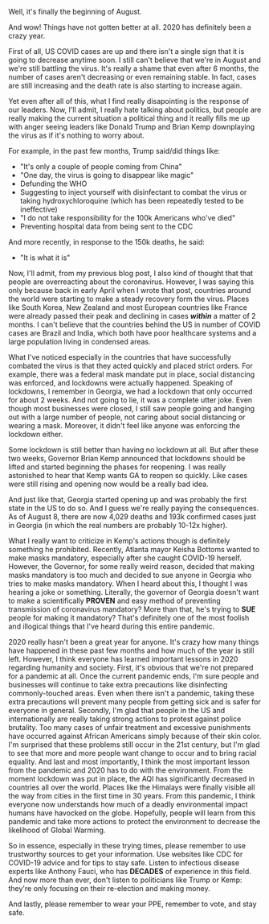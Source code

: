 Well, it's finally the beginning of August. 

And wow! Things have not gotten better at all. 2020 has definitely been a crazy year.

First of all, US COVID cases are up and there isn't a single sign that it is going to decrease anytime soon. I still can't believe that we're in August and we're still battling the virus. It's really a shame that even after 6 months, the number of cases aren't decreasing or even remaining stable. In fact, cases are still increasing and the death rate is also starting to increase again. 

Yet even after all of this, what I find really disapointing is the response of our leaders. Now, I'll admit, I really hate talking about politics, but people are really making the current situation a political thing and it really fills me up with anger seeing leaders like Donald Trump and Brian Kemp downplaying the virus as if it's nothing to worry about. 

For example, in the past few months, Trump said/did things like:
* "It's only a couple of people coming from China"
* "One day, the virus is going to disappear like magic"
* Defunding the WHO
* Suggesting to inject yourself with disinfectant to combat the virus or taking hydroxychloroquine (which has been repeatedly tested to be ineffective)
* "I do not take responsibility for the 100k Americans who've died"
* Preventing hospital data from being sent to the CDC 

And more recently, in response to the 150k deaths, he said:
* "It is what it is"

Now, I'll admit, from my previous blog post, I also kind of thought that that people are overreacting about the coronavirus. However, I was saying this only because back in early April when I wrote that post, countries around the world were starting to make a steady recovery form the virus. Places like South Korea, New Zealand and most European countries like France were already passed their peak and declining in cases ***within*** a matter of 2 months. I can't believe that the countries behind the US in number of COVID cases are Brazil and India, which both have poor healthcare systems and a large population living in condensed areas. 

What I've noticed especially in the countries that have successfully combated the virus is that they acted quickly and placed strict orders. For example, there was a federal mask mandate put in place, social distancing was enforced, and lockdowns were actually happened. Speaking of lockdowns, I remember in Georgia, we had a lockdown that only occurred for about 2 weeks. And not going to lie, it was a complete utter joke. Even though most businesses were closed, I still saw people going and hanging out with a large number of people, not caring about social distancing or wearing a mask. Moreover, it didn't feel like anyone was enforcing the lockdown either. 

Some lockdown is still better than having no lockdown at all. But after these two weeks, Governor Brian Kemp announced that lockdowns should be lifted and started beginning the phases for reopening. I was really astonished to hear that Kemp wants GA to reopen so quickly. Like cases were still rising and opening now would be a really bad idea. 

And just like that, Georgia started opening up and was probably the first state in the US to do so. And I guess we're really paying the consequences. As of August 8, there are now 4,029 deaths and 193k confirmed cases just in Georgia (in which the real numbers are probably 10-12x higher). 

What I really want to criticize in Kemp's actions though is definitely something he prohibited. Recently, Atlanta mayor Keisha Bottoms wanted to make masks mandatory, especially after she caught COVID-19 herself. However, the Governor, for some really weird reason, decided that making masks mandatory is too much and decided to sue anyone in Georgia who tries to make masks mandatory. When I heard about this, I thought I was hearing a joke or something. Literally, the governor of Georgia doesn't want to make a scientifically **PROVEN** and easy method of preventing transmission of coronavirus mandatory? More than that, he's trying to **SUE** people for making it mandatory? That's definitely one of the most foolish and illogical things that I've heard during this entire pandemic. 

2020 really hasn't been a great year for anyone. It's crazy how many things have happened in these past few months and how much of the year is still left. However, I think everyone has learned important lessons in 2020 regarding humanity and society. First, it's obvious that we're not prepared for a pandemic at all. Once the current pandemic ends, I'm sure people and businesses will continue to take extra precautions like disinfecting commonly-touched areas. Even when there isn't a pandemic, taking these extra precautions will prevent many people from getting sick and is safer for everyone in general. Secondly, I'm glad that people in the US and internationally are really taking strong actions to protest against police brutality. Too many cases of unfair treatment and excessive punishments have occurred against African Americans simply because of their skin color. I'm surprised that these problems still occur in the 21st century, but I'm glad to see that more and more people want change to occur and to bring racial equality. And last and most importantly, I think the most important lesson from the pandemic and 2020 has to do with the environment. From the moment lockdown was put in place, the AQI has significantly decreased in countries all over the world. Places like the Himalays were finally visible all the way from cities in the first time in 30 years. From this pandemic, I think everyone now understands how much of a deadly environmental impact humans have havocked on the globe. Hopefully, people will learn from this pandemic and take more actions to protect the environment to decrease the likelihood of Global Warming. 

So in essence, especially in these trying times, please remember to use trustworthy sources to get your information. Use websites like CDC for COVID-19 advice and for tips to stay safe. Listen to infectious disease experts like Anthony Fauci, who has **DECADES** of experience in this field. And now more than ever, don't listen to politicians like Trump or Kemp: they're only focusing on their re-election and making money. 

And lastly, please remember to wear your PPE, remember to vote, and stay safe. 